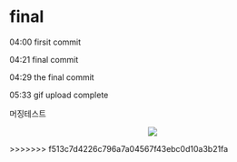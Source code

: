 # final

04:00 firsit commit

04:21 final commit

04:29 the final commit

05:33 gif upload complete

머징테스트

<p align="center">
<img src="https://user-images.githubusercontent.com/116532192/207706679-50af96df-50e6-4360-8787-0ad5d1f2ccac.gif">
  </p>
>>>>>>> f513c7d4226c796a7a04567f43ebc0d10a3b21fa

